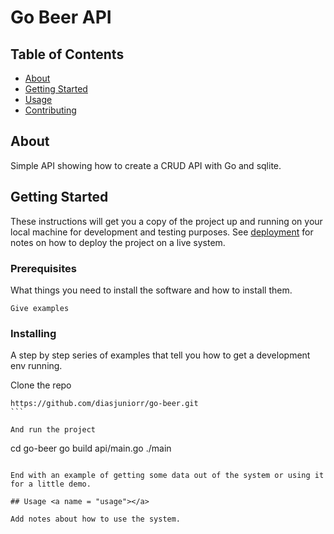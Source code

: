 # Go Beer API

## Table of Contents

- [About](#about)
- [Getting Started](#getting_started)
- [Usage](#usage)
- [Contributing](../CONTRIBUTING.md)

## About <a name = "about"></a>

Simple API showing how to create a CRUD API with Go and sqlite.

## Getting Started <a name = "getting_started"></a>

These instructions will get you a copy of the project up and running on your local machine for development and testing purposes. See [deployment](#deployment) for notes on how to deploy the project on a live system.

### Prerequisites

What things you need to install the software and how to install them.

```
Give examples
```

### Installing

A step by step series of examples that tell you how to get a development env running.

Clone the repo

````
https://github.com/diasjuniorr/go-beer.git
```

And run the project

````

cd go-beer
go build api/main.go
./main

```

End with an example of getting some data out of the system or using it for a little demo.

## Usage <a name = "usage"></a>

Add notes about how to use the system.
```
